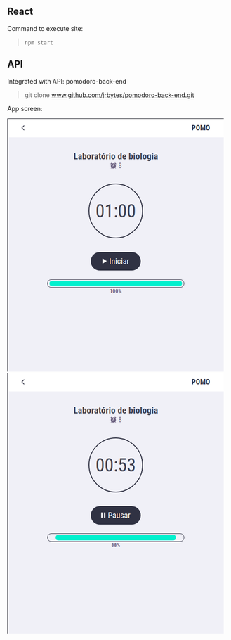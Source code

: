 ## React

Command to execute site:
> `npm start`

## API

Integrated with API: pomodoro-back-end

> git clone www.github.com/jrbytes/pomodoro-back-end.git

App screen:

![cover](https://raw.githubusercontent.com/jrbytes/jrbytes/master/src/images/pomodoro-web/example-1.png)
![cover](https://raw.githubusercontent.com/jrbytes/jrbytes/master/src/images/pomodoro-web/example-2.png)

